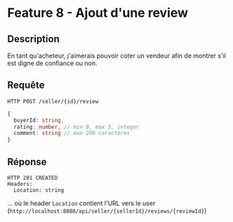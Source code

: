 # Feature 8 - Ajout d'une review

## Description

En tant qu'acheteur, j'aimerais pouvoir coter un vendeur afin de montrer s'il est digne de confiance ou non.

## Requête

`HTTP POST /seller/{id}/review`

```ts
{
  buyerId: string,
  rating: number, // min 0, max 5, integer
  comment: string // max 200 caractères
}
```

## Réponse

```
HTTP 201 CREATED
Headers:
  Location: string
```

... où le header `Location` contient l'URL vers le user (`http://localhost:8080/api/seller/{sellerId}/reviews/{reviewId}`)
